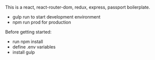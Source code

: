 This is a react, react-router-dom, redux, express, passport boilerplate.

* gulp run to start development environment
* npm run prod for production

Before getting started:
* run npm install
* define .env variables
* install gulp